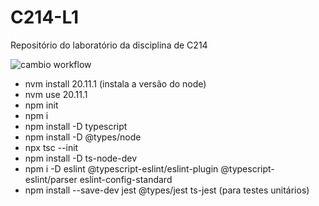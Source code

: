 # C214-L1
Repositório do laboratório da disciplina de C214

![cambio workflow](https://github.com/Inatel-C214/ToDoList/actions/workflows/cicd.yml/badge.svg)

- nvm install 20.11.1 (instala a versão do node)
- nvm use 20.11.1 
- npm init
- npm i
- npm install -D typescript
- npm install -D @types/node
- npx tsc --init
- npm install -D ts-node-dev
- npm i -D eslint @typescript-eslint/eslint-plugin @typescript-eslint/parser eslint-config-standard
- npm install --save-dev jest @types/jest ts-jest (para testes unitários)
